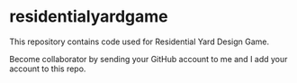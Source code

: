 # residentialyardgame

This repository contains code used for Residential Yard Design Game.

Become collaborator by sending your GitHub account to me and I add your account to this repo.
